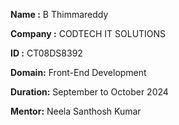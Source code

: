 **Name :** B Thimmareddy

**Company :** CODTECH IT SOLUTIONS

**ID :** CT08DS8392

**Domain:** Front-End Development

**Duration:** September to October 2024

**Mentor:** Neela Santhosh Kumar
